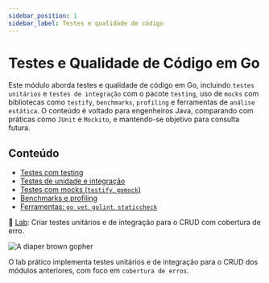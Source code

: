 ```yaml
---
sidebar_position: 1
sidebar_label: Testes e qualidade de código
---
```


# Testes e Qualidade de Código em Go

<div className="row">
<div className="col">

Este módulo aborda testes e qualidade de código em Go, incluindo `testes unitários` e `testes de integração` com o pacote `testing`, uso de `mocks` com bibliotecas como `testify`, `benchmarks`, `profiling` e ferramentas de `análise estática`. O conteúdo é voltado para engenheiros Java, comparando com práticas como `JUnit` e `Mockito`, e mantendo-se objetivo para consulta futura.

## Conteúdo

- [Testes com testing](1-testing.md)
- [Testes de unidade e integração](2-testes-unitarios.md)
- [Testes com mocks (`testify`, `gomock`)](3-testes-mock.md)
- [Benchmarks e profiling](4-benchmarks-profiling.md)
- [Ferramentas: `go vet`, `golint`, `staticcheck`](5-ferramentas.md)

📌 [Lab](6-laboratorio.md): Criar testes unitários e de integração para o CRUD com cobertura de erro.

</div>
<div className="col col--4 text--left">
<img 
    src={require('@site/static/img/gophers/gopher-schema.png').default} 
    style={{ transform:'scale(0.8)', marginTop:'-1.1rem' }}
    alt="A diaper brown gopher" />
</div>
</div>

O lab prático implementa testes unitários e de integração para o CRUD dos módulos anteriores, com foco em `cobertura de erros`.
